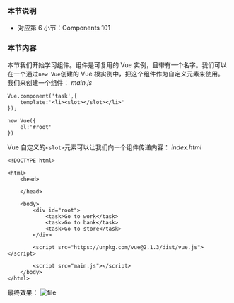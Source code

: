 ### 本节说明
* 对应第 6 小节：Components 101

### 本节内容
本节我们开始学习组件。组件是可复用的 Vue 实例，且带有一个名字。我们可以在一个通过`new Vue`创建的 Vue 根实例中，把这个组件作为自定义元素来使用。我们来创建一个组件：
*main.js*
```
Vue.component('task',{
    template:'<li><slot></slot></li>'
});

new Vue({
    el:'#root'
})
```
Vue 自定义的`<slot>`元素可以让我们向一个组件传递内容：
*index.html*
```
<!DOCTYPE html>

<html>
    <head>
    
    </head>

    <body>
        <div id="root">
            <task>Go to work</task>
            <task>Go to bank</task>
            <task>Go to store</task>
        </div>

        <script src="https://unpkg.com/vue@2.1.3/dist/vue.js"></script>

        <script src="main.js"></script>
    </body>
</html>
```
最终效果：
![file](https://lccdn.phphub.org/uploads/images/201810/13/19192/8HUukKYqxw.png?imageView2/2/w/1240/h/0)
